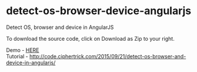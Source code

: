 # detect-os-browser-device-angularjs
Detect OS, browser and device in AngularJS

To download the source code, click on Download as Zip to your right.

Demo - <a href="http://code.ciphertrick.com/demo/device-detector/">HERE</a> <br>
Tutorial - http://code.ciphertrick.com/2015/09/21/detect-os-browser-and-device-in-angularjs/ 
